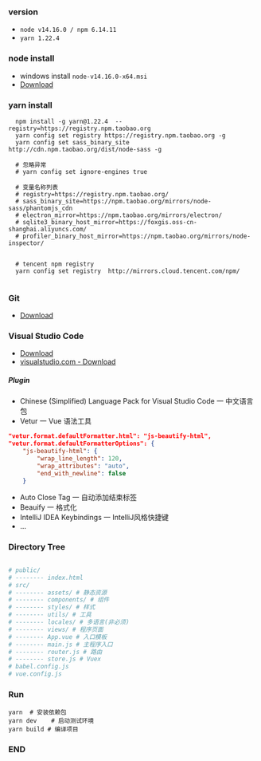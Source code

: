
### version
* `node v14.16.0 / npm 6.14.11`
* `yarn 1.22.4`


### node install
* windows install `node-v14.16.0-x64.msi `
* [Download](https://nodejs.org/dist/v14.16.0/)

### yarn install 
```
  npm install -g yarn@1.22.4  --registry=https://registry.npm.taobao.org
  yarn config set registry https://registry.npm.taobao.org -g
  yarn config set sass_binary_site http://cdn.npm.taobao.org/dist/node-sass -g
  
  # 忽略异常
  # yarn config set ignore-engines true
  
  # 变量名称列表
  # registry=https://registry.npm.taobao.org/
  # sass_binary_site=https://npm.taobao.org/mirrors/node-sass/phantomjs_cdn
  # electron_mirror=https://npm.taobao.org/mirrors/electron/
  # sqlite3_binary_host_mirror=https://foxgis.oss-cn-shanghai.aliyuncs.com/
  # profiler_binary_host_mirror=https://npm.taobao.org/mirrors/node-inspector/
  

  # tencent npm registry  
  yarn config set registry  http://mirrors.cloud.tencent.com/npm/ 
  
```

### Git
* [Download](https://pc.qq.com/detail/13/detail_22693.html)

###  Visual Studio Code
* [Download](https://pc.qq.com/detail/16/detail_22856.html)
* [visualstudio.com - Download](https://code.visualstudio.com/)
##### Plugin 
* Chinese (Simplified) Language Pack for Visual Studio Code 一 中文语言包
* Vetur  一 Vue 语法工具
```json
"vetur.format.defaultFormatter.html": "js-beautify-html",
"vetur.format.defaultFormatterOptions": {
    "js-beautify-html": {
        "wrap_line_length": 120,
        "wrap_attributes": "auto",
        "end_with_newline": false
    }
```
* Auto Close Tag 一 自动添加结束标签
* Beauify 一 格式化
* IntelliJ IDEA Keybindings 一 IntelliJ风格快捷键
* ...
### Directory Tree
 ```bash

# public/
# -------- index.html
# src/
# -------- assets/ # 静态资源
# -------- components/ # 组件
# -------- styles/ # 样式 
# -------- utils/ # 工具
# -------- locales/ # 多语言(非必须)
# -------- views/ # 程序页面
# -------- App.vue # 入口模板
# -------- main.js # 主程序入口
# -------- router.js # 路由
# -------- store.js # Vuex
# babel.config.js
# vue.config.js

```

### Run 
```
yarn  # 安装依赖包
yarn dev    # 启动测试环境
yarn build # 编译项目 
```

### END
